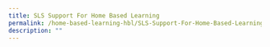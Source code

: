 ```yaml
---
title: SLS Support For Home Based Learning
permalink: /home-based-learning-hbl/SLS-Support-For-Home-Based-Learning/
description: ""
---
```

